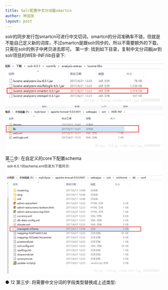 ```yaml
---
title: Solr配置中文分词器smartcn
author: 林加友
layout: post
---
```


solr的同步发行包smartcn可进行中文切词，smartcn的分词准确率不错，但就是不能自己定义新的词库，不过smartcn是跟solr同步的，所以不需要额外的下载，只需在solr的例子中拷贝进去即可。 
第一步: 
找到如下目录，复制中文分词器jar到solr项目的WEB-INF/lib目录下: 

<img src="solr/20170611140032910.png">
<img src="solr/20170611140044500.png">

 
第二步: 
在自定义的core下配置schema
<img src="solr/image.png">


<types>
    <!-- 配置中文分词器 -->
    <fieldType name="text_smartcn" class="solr.TextField" positionIncrementGap="100">
        <analyzer type="index">
            <tokenizer class="org.apache.lucene.analysis.cn.smart.HMMChineseTokenizerFactory"/>
        </analyzer>
        <analyzer type="query">
            <tokenizer class="org.apache.lucene.analysis.cn.smart.HMMChineseTokenizerFactory"/>
        </analyzer>
    </fieldType>
</types>
  ● 12
第三步:
将需要中文分词的字段类型替换成上述类型:
<field name="goodsName" type="text_smartcn" indexed="true" stored="true" required="true" multiValued="false" /> 